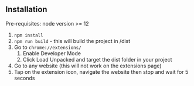 ## Installation

Pre-requisites: node version >= 12

1. `npm install`
2. `npm run build` - this will build the project in /dist
3. Go to `chrome://extensions/`
   1. Enable Developer Mode
   2. Click Load Unpacked and target the dist folder in your project
4. Go to any website (this will not work on the extensions page)
5. Tap on the extension icon, navigate the website then stop and wait for 5 seconds